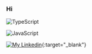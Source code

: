 ### Hi
<!-- 
![YOUR github stats](https://github-readme-stats.vercel.app/api?username=LucasMartinsUthi)
![Top Langs](https://github-readme-stats.vercel.app/api/top-langs/?username=LucasMartinsUthi&hide=TeX&layout=compact) -->

![TypeScript](https://img.shields.io/badge/TypeScript-007ACC?style=for-the-badge&logo=typescript&logoColor=white)

![JavaScript](https://img.shields.io/badge/JavaScript-323330?style=for-the-badge&logo=javascript&logoColor=F7DF1E)

[![My Linkedin](https://img.shields.io/badge/LinkedIn-0077B5?style=for-the-badge&logo=linkedin&logoColor=white)](https://www.linkedin.com/in/lucas-martins-dos-santos-85aa65185/){:target="_blank"}


